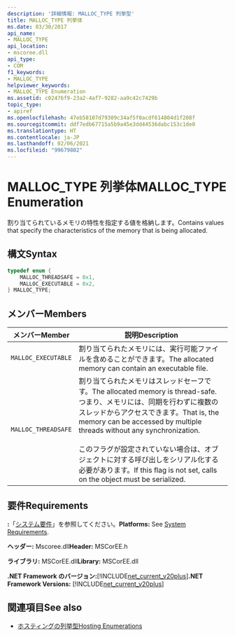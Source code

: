 ```yaml
---
description: '詳細情報: MALLOC_TYPE 列挙型'
title: MALLOC_TYPE 列挙体
ms.date: 03/30/2017
api_name:
- MALLOC_TYPE
api_location:
- mscoree.dll
api_type:
- COM
f1_keywords:
- MALLOC_TYPE
helpviewer_keywords:
- MALLOC_TYPE Enumeration
ms.assetid: c02476f9-23a2-4af7-9282-aa9c42c7429b
topic_type:
- apiref
ms.openlocfilehash: 47eb58107d79309c34af5f0acdf614804d1f208f
ms.sourcegitcommit: ddf7edb67715a5b9a45e3dd44536dabc153c1de0
ms.translationtype: HT
ms.contentlocale: ja-JP
ms.lasthandoff: 02/06/2021
ms.locfileid: "99679802"
---
```

# <a name="malloc_type-enumeration"></a><span data-ttu-id="488d4-103">MALLOC_TYPE 列挙体</span><span class="sxs-lookup"><span data-stu-id="488d4-103">MALLOC_TYPE Enumeration</span></span>

<span data-ttu-id="488d4-104">割り当てられているメモリの特性を指定する値を格納します。</span><span class="sxs-lookup"><span data-stu-id="488d4-104">Contains values that specify the characteristics of the memory that is being allocated.</span></span>  
  
## <a name="syntax"></a><span data-ttu-id="488d4-105">構文</span><span class="sxs-lookup"><span data-stu-id="488d4-105">Syntax</span></span>  
  
```cpp  
typedef enum {  
    MALLOC_THREADSAFE = 0x1,  
    MALLOC_EXECUTABLE = 0x2,  
} MALLOC_TYPE;  
```  
  
## <a name="members"></a><span data-ttu-id="488d4-106">メンバー</span><span class="sxs-lookup"><span data-stu-id="488d4-106">Members</span></span>  
  
|<span data-ttu-id="488d4-107">メンバー</span><span class="sxs-lookup"><span data-stu-id="488d4-107">Member</span></span>|<span data-ttu-id="488d4-108">説明</span><span class="sxs-lookup"><span data-stu-id="488d4-108">Description</span></span>|  
|------------|-----------------|  
|`MALLOC_EXECUTABLE`|<span data-ttu-id="488d4-109">割り当てられたメモリには、実行可能ファイルを含めることができます。</span><span class="sxs-lookup"><span data-stu-id="488d4-109">The allocated memory can contain an executable file.</span></span>|  
|`MALLOC_THREADSAFE`|<span data-ttu-id="488d4-110">割り当てられたメモリはスレッドセーフです。</span><span class="sxs-lookup"><span data-stu-id="488d4-110">The allocated memory is thread-safe.</span></span> <span data-ttu-id="488d4-111">つまり、メモリには、同期を行わずに複数のスレッドからアクセスできます。</span><span class="sxs-lookup"><span data-stu-id="488d4-111">That is, the memory can be accessed by multiple threads without any synchronization.</span></span><br /><br /> <span data-ttu-id="488d4-112">このフラグが設定されていない場合は、オブジェクトに対する呼び出しをシリアル化する必要があります。</span><span class="sxs-lookup"><span data-stu-id="488d4-112">If this flag is not set, calls on the object must be serialized.</span></span>|  
  
## <a name="requirements"></a><span data-ttu-id="488d4-113">要件</span><span class="sxs-lookup"><span data-stu-id="488d4-113">Requirements</span></span>  

 <span data-ttu-id="488d4-114">**:**「[システム要件](../../get-started/system-requirements.md)」を参照してください。</span><span class="sxs-lookup"><span data-stu-id="488d4-114">**Platforms:** See [System Requirements](../../get-started/system-requirements.md).</span></span>  
  
 <span data-ttu-id="488d4-115">**ヘッダー:** Mscoree.dll</span><span class="sxs-lookup"><span data-stu-id="488d4-115">**Header:** MSCorEE.h</span></span>  
  
 <span data-ttu-id="488d4-116">**ライブラリ:** MSCorEE.dll</span><span class="sxs-lookup"><span data-stu-id="488d4-116">**Library:** MSCorEE.dll</span></span>  
  
 <span data-ttu-id="488d4-117">**.NET Framework のバージョン:**[!INCLUDE[net_current_v20plus](../../../../includes/net-current-v20plus-md.md)]</span><span class="sxs-lookup"><span data-stu-id="488d4-117">**.NET Framework Versions:** [!INCLUDE[net_current_v20plus](../../../../includes/net-current-v20plus-md.md)]</span></span>  
  
## <a name="see-also"></a><span data-ttu-id="488d4-118">関連項目</span><span class="sxs-lookup"><span data-stu-id="488d4-118">See also</span></span>

- [<span data-ttu-id="488d4-119">ホスティングの列挙型</span><span class="sxs-lookup"><span data-stu-id="488d4-119">Hosting Enumerations</span></span>](hosting-enumerations.md)
